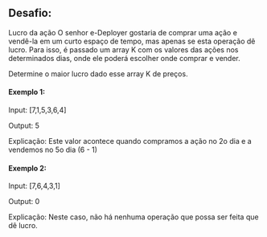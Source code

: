 ## Desafio:

Lucro da ação
O senhor e-Deployer gostaria de comprar uma ação e vendê-la em um curto espaço de tempo, mas apenas se esta operação dê lucro. Para isso, é passado um array K com os valores das ações nos determinados dias, onde ele poderá escolher onde comprar e vender.

Determine o maior lucro dado esse array K de preços.

#### Exemplo 1:


Input: [7,1,5,3,6,4]

Output: 5

Explicação: Este valor acontece quando compramos a ação no 2o dia e a vendemos no 5o dia (6 - 1)




#### Exemplo 2:

Input: [7,6,4,3,1]

Output: 0

Explicação: Neste caso, não há nenhuma operação que possa ser feita que dê lucro.
